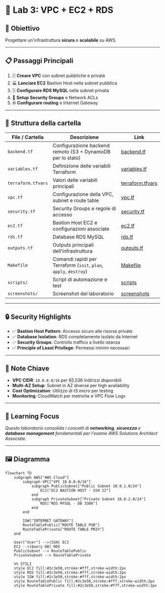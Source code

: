 # 🧪 Lab 3: VPC + EC2 + RDS

## 🎯 Obiettivo
Progettare un'infrastruttura **sicura** e **scalabile** su AWS.

---

## 📋 Passaggi Principali

1. 🗄️ **Creare VPC** con subnet pubbliche e private  
2. 💻 **Lanciare EC2** Bastion Host nella subnet pubblica  
3. 🗄️ **Configurare RDS MySQL** nella subnet privata  
4. 🔐 **Setup Security Groups** e Network ACLs  
5. 🌐 **Configurare routing** e Internet Gateway  


---

## 📁 Struttura della cartella

| File / Cartella | Descrizione | Link |
|-----------------|------------|------|
| `backend.tf`    | Configurazione backend remoto (S3 + DynamoDB per lo stato) | [backend.tf](./lab3-vpc-ec2-rds/backend.tf) |
| `variables.tf`  | Definizione delle variabili Terraform | [variables.tf](./lab3-vpc-ec2-rds/variables.tf) |
| `terraform.tfvars` | Valori delle variabili principali | [terraform.tfvars](./lab3-vpc-ec2-rds/terraform.tfvars) |
| `vpc.tf`        | Configurazione della VPC, subnet e route table | [vpc.tf](./lab3-vpc-ec2-rds/vpc.tf) |
| `security.tf`   | Security Groups e regole di accesso | [security.tf](./lab3-vpc-ec2-rds/security.tf) |
| `ec2.tf`        | Bastion Host EC2 e configurazioni associate | [ec2.tf](./lab3-vpc-ec2-rds/ec2.tf) |
| `rds.tf`        | Database RDS MySQL | [rds.tf](./lab3-vpc-ec2-rds/rds.tf) |
| `outputs.tf`    | Outputs principali dell’infrastruttura | [outputs.tf](./lab3-vpc-ec2-rds/outputs.tf) |
| `Makefile`      | Comandi rapidi per Terraform (`init`, `plan`, `apply`, `destroy`) | [Makefile](./lab3-vpc-ec2-rds/Makefile) |
| `scripts/`      | Script di automazione e test | [scripts](./lab3-vpc-ec2-rds/scripts/) |
| `screenshots/`  | Screenshot del laboratorio | [screenshots](./lab3-vpc-ec2-rds/screenshots/) |

---

## 🔒 Security Highlights

- ✅ **Bastion Host Pattern**: Accesso sicuro alle risorse private  
- ✅ **Database Isolation**: RDS completamente isolato da Internet  
- ✅ **Security Groups**: Controllo traffico a livello istanza  
- ✅ **Principle of Least Privilege**: Permessi minimi necessari  

---

## 📝 Note Chiave

- **VPC CIDR**: `10.0.0.0/16` per 65,536 indirizzi disponibili  
- **Multi-AZ Setup**: Subnet in AZ diverse per high availability  
- **Cost Optimization**: Utilizzo di t3.micro per testing  
- **Monitoring**: CloudWatch per metriche e VPC Flow Logs  

---

## 📌 Learning Focus

*Questo laboratorio consolida i concetti di **networking**, **sicurezza** e **database management** fondamentali per l'esame AWS Solutions Architect Associate.*

---

## 🖼️ Diagramma

```mermaid
flowchart TD
    subgraph AWS["AWS Cloud"]
        subgraph VPC["VPC 10.0.0.0/16"]
            subgraph PublicSubnet["Public Subnet 10.0.1.0/24"]
                EC2["EC2 BASTION HOST - SSH 22"]
            end
            subgraph PrivateSubnet["Private Subnet 10.0.2.0/24"]
                RDS["RDS MYSQL - DB 3306"]
            end
        end

        IGW["INTERNET GATEWAY"]
        RouteTablePublic["ROUTE TABLE PUB"]
        RouteTablePrivate["ROUTE TABLE PRIV"]
    end

    User["User"] -->|SSH| EC2
    EC2 -->|Query DB| RDS
    PublicSubnet --> RouteTablePublic
    PrivateSubnet --> RouteTablePrivate

    %% STILI
    style EC2 fill:#2c3e50,stroke:#fff,stroke-width:2px
    style RDS fill:#2c3e50,stroke:#fff,stroke-width:2px
    style IGW fill:#2c3e50,stroke:#fff,stroke-width:2px
    style RouteTablePublic fill:#2c3e50,stroke:#fff,stroke-width:2px
    style RouteTablePrivate fill:#2c3e50,stroke:#fff,stroke-width:2px
